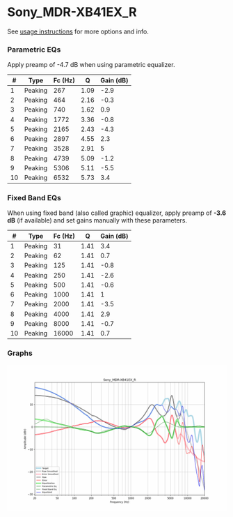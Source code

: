 # Sony_MDR-XB41EX_R
See [usage instructions](https://github.com/jaakkopasanen/AutoEq#usage) for more options and info.

### Parametric EQs
Apply preamp of -4.7 dB when using parametric equalizer.

|   # | Type    |   Fc (Hz) |    Q |   Gain (dB) |
|-----|---------|-----------|------|-------------|
|   1 | Peaking |       267 | 1.09 |        -2.9 |
|   2 | Peaking |       464 | 2.16 |        -0.3 |
|   3 | Peaking |       740 | 1.62 |         0.9 |
|   4 | Peaking |      1772 | 3.36 |        -0.8 |
|   5 | Peaking |      2165 | 2.43 |        -4.3 |
|   6 | Peaking |      2897 | 4.55 |         2.3 |
|   7 | Peaking |      3528 | 2.91 |         5   |
|   8 | Peaking |      4739 | 5.09 |        -1.2 |
|   9 | Peaking |      5306 | 5.11 |        -5.5 |
|  10 | Peaking |      6532 | 5.73 |         3.4 |

### Fixed Band EQs
When using fixed band (also called graphic) equalizer, apply preamp of **-3.6 dB** (if available) and set gains manually with these parameters.

|   # | Type    |   Fc (Hz) |    Q |   Gain (dB) |
|-----|---------|-----------|------|-------------|
|   1 | Peaking |        31 | 1.41 |         3.4 |
|   2 | Peaking |        62 | 1.41 |         0.7 |
|   3 | Peaking |       125 | 1.41 |        -0.8 |
|   4 | Peaking |       250 | 1.41 |        -2.6 |
|   5 | Peaking |       500 | 1.41 |        -0.6 |
|   6 | Peaking |      1000 | 1.41 |         1   |
|   7 | Peaking |      2000 | 1.41 |        -3.5 |
|   8 | Peaking |      4000 | 1.41 |         2.9 |
|   9 | Peaking |      8000 | 1.41 |        -0.7 |
|  10 | Peaking |     16000 | 1.41 |         0.7 |

### Graphs
![](./Sony_MDR-XB41EX_R.png)
